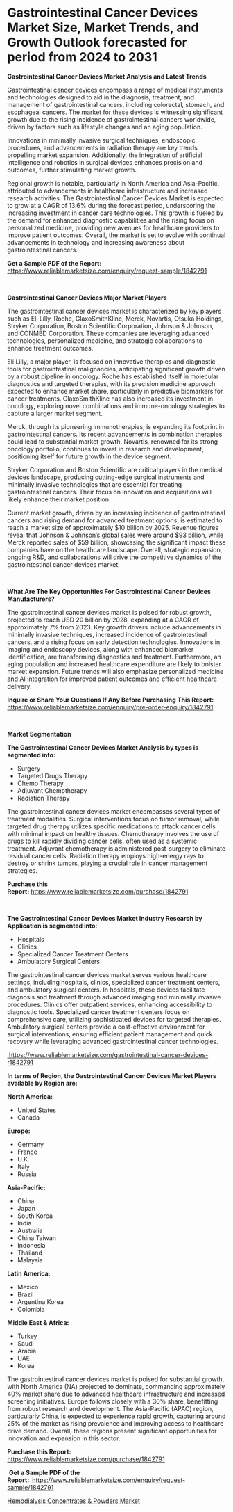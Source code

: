 <p><h1>Gastrointestinal Cancer Devices Market Size, Market Trends, and Growth Outlook forecasted for period from 2024 to 2031</h1></p><p><strong>Gastrointestinal Cancer Devices Market Analysis and Latest Trends</strong></p>
<p><p>Gastrointestinal cancer devices encompass a range of medical instruments and technologies designed to aid in the diagnosis, treatment, and management of gastrointestinal cancers, including colorectal, stomach, and esophageal cancers. The market for these devices is witnessing significant growth due to the rising incidence of gastrointestinal cancers worldwide, driven by factors such as lifestyle changes and an aging population. </p><p>Innovations in minimally invasive surgical techniques, endoscopic procedures, and advancements in radiation therapy are key trends propelling market expansion. Additionally, the integration of artificial intelligence and robotics in surgical devices enhances precision and outcomes, further stimulating market growth. </p><p>Regional growth is notable, particularly in North America and Asia-Pacific, attributed to advancements in healthcare infrastructure and increased research activities. The Gastrointestinal Cancer Devices Market is expected to grow at a CAGR of 13.6% during the forecast period, underscoring the increasing investment in cancer care technologies. This growth is fueled by the demand for enhanced diagnostic capabilities and the rising focus on personalized medicine, providing new avenues for healthcare providers to improve patient outcomes. Overall, the market is set to evolve with continual advancements in technology and increasing awareness about gastrointestinal cancers.</p></p>
<p><strong>Get a Sample PDF of the Report:&nbsp;</strong> <a href="https://www.reliablemarketsize.com/enquiry/request-sample/1842791?utm_campaign=1911&utm_medium=2&utm_source=Github&utm_content=ia&utm_term=01012025&utm_id=gastrointestinal-cancer-devices">https://www.reliablemarketsize.com/enquiry/request-sample/1842791</a></p>
<p>&nbsp;</p>
<p><strong>Gastrointestinal Cancer Devices Major Market Players</strong></p>
<p><p>The gastrointestinal cancer devices market is characterized by key players such as Eli Lilly, Roche, GlaxoSmithKline, Merck, Novartis, Otsuka Holdings, Stryker Corporation, Boston Scientific Corporation, Johnson & Johnson, and CONMED Corporation. These companies are leveraging advanced technologies, personalized medicine, and strategic collaborations to enhance treatment outcomes.</p><p>Eli Lilly, a major player, is focused on innovative therapies and diagnostic tools for gastrointestinal malignancies, anticipating significant growth driven by a robust pipeline in oncology. Roche has established itself in molecular diagnostics and targeted therapies, with its precision medicine approach expected to enhance market share, particularly in predictive biomarkers for cancer treatments. GlaxoSmithKline has also increased its investment in oncology, exploring novel combinations and immune-oncology strategies to capture a larger market segment.</p><p>Merck, through its pioneering immunotherapies, is expanding its footprint in gastrointestinal cancers. Its recent advancements in combination therapies could lead to substantial market growth. Novartis, renowned for its strong oncology portfolio, continues to invest in research and development, positioning itself for future growth in the device segment.</p><p>Stryker Corporation and Boston Scientific are critical players in the medical devices landscape, producing cutting-edge surgical instruments and minimally invasive technologies that are essential for treating gastrointestinal cancers. Their focus on innovation and acquisitions will likely enhance their market position.</p><p>Current market growth, driven by an increasing incidence of gastrointestinal cancers and rising demand for advanced treatment options, is estimated to reach a market size of approximately $10 billion by 2025. Revenue figures reveal that Johnson & Johnson’s global sales were around $93 billion, while Merck reported sales of $59 billion, showcasing the significant impact these companies have on the healthcare landscape. Overall, strategic expansion, ongoing R&D, and collaborations will drive the competitive dynamics of the gastrointestinal cancer devices market.</p></p>
<p>&nbsp;</p>
<p><strong>What Are The Key Opportunities For Gastrointestinal Cancer Devices Manufacturers?</strong></p>
<p><p>The gastrointestinal cancer devices market is poised for robust growth, projected to reach USD 20 billion by 2028, expanding at a CAGR of approximately 7% from 2023. Key growth drivers include advancements in minimally invasive techniques, increased incidence of gastrointestinal cancers, and a rising focus on early detection technologies. Innovations in imaging and endoscopy devices, along with enhanced biomarker identification, are transforming diagnostics and treatment. Furthermore, an aging population and increased healthcare expenditure are likely to bolster market expansion. Future trends will also emphasize personalized medicine and AI integration for improved patient outcomes and efficient healthcare delivery.</p></p>
<p><strong>Inquire or Share Your Questions If Any Before Purchasing This Report:</strong> <a href="https://www.reliablemarketsize.com/enquiry/pre-order-enquiry/1842791?utm_campaign=1911&utm_medium=2&utm_source=Github&utm_content=ia&utm_term=01012025&utm_id=gastrointestinal-cancer-devices">https://www.reliablemarketsize.com/enquiry/pre-order-enquiry/1842791</a></p>
<p>&nbsp;</p>
<p><strong>Market Segmentation</strong></p>
<p><strong>The Gastrointestinal Cancer Devices Market Analysis by types is segmented into:</strong></p>
<p><ul><li>Surgery</li><li>Targeted Drugs Therapy</li><li>Chemo Therapy</li><li>Adjuvant Chemotherapy</li><li>Radiation Therapy</li></ul></p>
<p><p>The gastrointestinal cancer devices market encompasses several types of treatment modalities. Surgical interventions focus on tumor removal, while targeted drug therapy utilizes specific medications to attack cancer cells with minimal impact on healthy tissues. Chemotherapy involves the use of drugs to kill rapidly dividing cancer cells, often used as a systemic treatment. Adjuvant chemotherapy is administered post-surgery to eliminate residual cancer cells. Radiation therapy employs high-energy rays to destroy or shrink tumors, playing a crucial role in cancer management strategies.</p></p>
<p><strong>Purchase this Report:&nbsp;</strong><a href="https://www.reliablemarketsize.com/purchase/1842791?utm_campaign=1911&utm_medium=2&utm_source=Github&utm_content=ia&utm_term=01012025&utm_id=gastrointestinal-cancer-devices">https://www.reliablemarketsize.com/purchase/1842791</a></p>
<p>&nbsp;</p>
<p><strong>The Gastrointestinal Cancer Devices Market Industry Research by Application is segmented into:</strong></p>
<p><ul><li>Hospitals</li><li>Clinics</li><li>Specialized Cancer Treatment Centers</li><li>Ambulatory Surgical Centers</li></ul></p>
<p><p>The gastrointestinal cancer devices market serves various healthcare settings, including hospitals, clinics, specialized cancer treatment centers, and ambulatory surgical centers. In hospitals, these devices facilitate diagnosis and treatment through advanced imaging and minimally invasive procedures. Clinics offer outpatient services, enhancing accessibility to diagnostic tools. Specialized cancer treatment centers focus on comprehensive care, utilizing sophisticated devices for targeted therapies. Ambulatory surgical centers provide a cost-effective environment for surgical interventions, ensuring efficient patient management and quick recovery while leveraging advanced gastrointestinal cancer technologies.</p></p>
<p><a href="https://www.reliablemarketsize.com/gastrointestinal-cancer-devices-r1842791?utm_campaign=1911&utm_medium=2&utm_source=Github&utm_content=ia&utm_term=01012025&utm_id=gastrointestinal-cancer-devices">&nbsp;https://www.reliablemarketsize.com/gastrointestinal-cancer-devices-r1842791</a></p>
<p><strong>In terms of Region, the Gastrointestinal Cancer Devices Market Players available by Region are:</strong></p>
<p>
    <p> <strong> North America: </strong>
        <ul>
            <li>United States</li>
            <li>Canada</li>
        </ul>
        </p> 
    <p> <strong> Europe: </strong>
        <ul>
            <li>Germany</li>
            <li>France</li>
            <li>U.K.</li>
            <li>Italy</li>
            <li>Russia</li>
        </ul>
        </p> 
    <p> <strong> Asia-Pacific: </strong>
        <ul>
            <li>China</li>
            <li>Japan</li>
            <li>South Korea</li>
            <li>India</li>
            <li>Australia</li>
            <li>China Taiwan</li>
            <li>Indonesia</li>
            <li>Thailand</li>
            <li>Malaysia</li>
        </ul>
        </p> 
    <p> <strong> Latin America: </strong>
        <ul>
            <li>Mexico</li>
            <li>Brazil</li>
            <li>Argentina Korea</li>
            <li>Colombia</li>
        </ul>
        </p> 
    <p> <strong> Middle East & Africa: </strong>
        <ul>
            <li>Turkey</li>
            <li>Saudi</li>
            <li>Arabia</li>
            <li>UAE</li>
            <li>Korea</li>
        </ul>
    </p>
    </p>
<p><p>The gastrointestinal cancer devices market is poised for substantial growth, with North America (NA) projected to dominate, commanding approximately 40% market share due to advanced healthcare infrastructure and increased screening initiatives. Europe follows closely with a 30% share, benefitting from robust research and development. The Asia-Pacific (APAC) region, particularly China, is expected to experience rapid growth, capturing around 25% of the market as rising prevalence and improving access to healthcare drive demand. Overall, these regions present significant opportunities for innovation and expansion in this sector.</p></p>
<p><strong>Purchase this Report: </strong><a href="https://www.reliablemarketsize.com/purchase/1842791?utm_campaign=1911&utm_medium=2&utm_source=Github&utm_content=ia&utm_term=01012025&utm_id=gastrointestinal-cancer-devices">https://www.reliablemarketsize.com/purchase/1842791</a></p>
<p>&nbsp;<strong>Get a Sample PDF of the Report:&nbsp;&nbsp;</strong><a href="https://www.reliablemarketsize.com/enquiry/request-sample/1842791?utm_campaign=1911&utm_medium=2&utm_source=Github&utm_content=ia&utm_term=01012025&utm_id=gastrointestinal-cancer-devices">https://www.reliablemarketsize.com/enquiry/request-sample/1842791</a></p>
<p><strong></strong></p>
<p><p><a href="https://github.com/gulaimolin/Market-Research-Report-List-6/blob/main/hemodialysis-concentrates-powders-market.md?utm_campaign=1911&utm_medium=2&utm_source=Github&utm_content=ia&utm_term=01012025&utm_id=gastrointestinal-cancer-devices">Hemodialysis Concentrates & Powders Market</a></p></p>